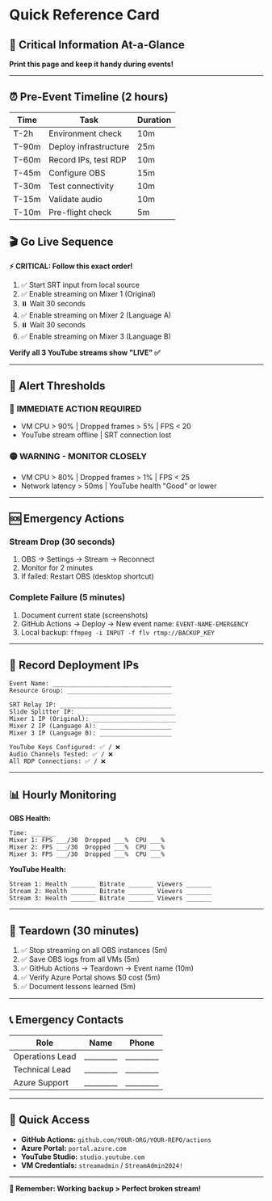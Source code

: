 # Quick Reference Card
## 🚨 Critical Information At-a-Glance

**Print this page and keep it handy during events!**

---

## ⏰ **Pre-Event Timeline (2 hours)**

| Time | Task | Duration |
|------|------|----------|
| T-2h | Environment check | 10m |
| T-90m | Deploy infrastructure | 25m |
| T-60m | Record IPs, test RDP | 10m |
| T-45m | Configure OBS | 15m |
| T-30m | Test connectivity | 10m |
| T-15m | Validate audio | 10m |
| T-10m | Pre-flight check | 5m |

## 🎬 **Go Live Sequence**

**⚡ CRITICAL: Follow this exact order!**

1. ✅ Start SRT input from local source
2. ✅ Enable streaming on Mixer 1 (Original) 
3. ⏸️ Wait 30 seconds
4. ✅ Enable streaming on Mixer 2 (Language A)
5. ⏸️ Wait 30 seconds 
6. ✅ Enable streaming on Mixer 3 (Language B)

**Verify all 3 YouTube streams show "LIVE" ✅**

---

## 🚨 **Alert Thresholds**

### 🔴 **IMMEDIATE ACTION REQUIRED**
- VM CPU > 90% | Dropped frames > 5% | FPS < 20
- YouTube stream offline | SRT connection lost

### 🟡 **WARNING - MONITOR CLOSELY**  
- VM CPU > 80% | Dropped frames > 1% | FPS < 25
- Network latency > 50ms | YouTube health "Good" or lower

---

## 🆘 **Emergency Actions**

### **Stream Drop (30 seconds)**
1. OBS → Settings → Stream → Reconnect
2. Monitor for 2 minutes
3. If failed: Restart OBS (desktop shortcut)

### **Complete Failure (5 minutes)**
1. Document current state (screenshots)
2. GitHub Actions → Deploy → New event name: `EVENT-NAME-EMERGENCY`
3. Local backup: `ffmpeg -i INPUT -f flv rtmp://BACKUP_KEY`

---

## 📝 **Record Deployment IPs**

```
Event Name: _________________________________
Resource Group: _____________________________

SRT Relay IP: _______________________________
Slide Splitter IP: ___________________________
Mixer 1 IP (Original): _______________________
Mixer 2 IP (Language A): ____________________
Mixer 3 IP (Language B): ____________________

YouTube Keys Configured: ✅ / ❌
Audio Channels Tested: ✅ / ❌
All RDP Connections: ✅ / ❌
```

---

## 📊 **Hourly Monitoring**

**OBS Health:**
```
Time: _______ 
Mixer 1: FPS ___/30  Dropped ___%  CPU ___%
Mixer 2: FPS ___/30  Dropped ___%  CPU ___%  
Mixer 3: FPS ___/30  Dropped ___%  CPU ___%
```

**YouTube Health:**
```
Stream 1: Health _______ Bitrate _______ Viewers _______
Stream 2: Health _______ Bitrate _______ Viewers _______
Stream 3: Health _______ Bitrate _______ Viewers _______
```

---

## 🧹 **Teardown (30 minutes)**

1. ✅ Stop streaming on all OBS instances (5m)
2. ✅ Save OBS logs from all VMs (5m)
3. ✅ GitHub Actions → Teardown → Event name (10m)
4. ✅ Verify Azure Portal shows $0 cost (5m)
5. ✅ Document lessons learned (5m)

---

## 📞 **Emergency Contacts**

| Role | Name | Phone |
|------|------|-------|
| Operations Lead | _________ | _________ |
| Technical Lead | _________ | _________ |
| Azure Support | _________ | _________ |

---

## 🔑 **Quick Access**

- **GitHub Actions:** `github.com/YOUR-ORG/YOUR-REPO/actions`
- **Azure Portal:** `portal.azure.com` 
- **YouTube Studio:** `studio.youtube.com`
- **VM Credentials:** `streamadmin` / `StreamAdmin2024!`

---

**🎯 Remember: Working backup > Perfect broken stream!** 